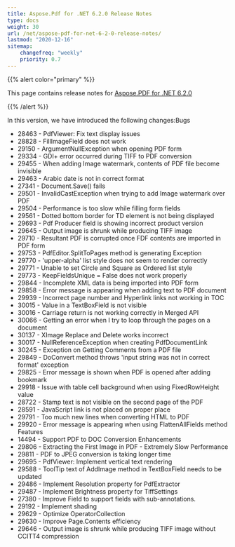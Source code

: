 ```yaml
---
title: Aspose.Pdf for .NET 6.2.0 Release Notes
type: docs
weight: 30
url: /net/aspose-pdf-for-net-6-2-0-release-notes/
lastmod: "2020-12-16"
sitemap:
    changefreq: "weekly"
    priority: 0.7
---
```


{{% alert color="primary" %}} 

This page contains release notes for [Aspose.PDF for .NET 6.2.0](http://www.aspose.com/downloads/pdf/net/new-releases/aspose.pdf-for-.net-6.2.0/)

{{% /alert %}} 

In this version, we have introduced the following changes:Bugs 

- 28463 - PdfViewer: Fix text display issues
- 28828 - FillImageField does not work
- 29150 - ArgumentNullException when opening PDF form
- 29334 - GDI+ error occurred during TIFF to PDF conversion
- 29455 - When adding Image watermark, contents of PDF file become invisible
- 29463 - Arabic date is not in correct format
- 27341 - Document.Save() fails
- 29501 - InvalidCastException when trying to add Image watermark over PDF
- 29504 - Performance is too slow while filling form fields
- 29561 - Dotted bottom border for TD element is not being displayed
- 29693 - Pdf Producer field is showing incorrect product version
- 29645 - Output image is shrunk while producing TIFF image
- 29710 - Resultant PDF is corrupted once FDF contents are imported in PDF form
- 29753 - PdfEditor.SplitToPages method is generating Exception
- 29770 - 'upper-alpha' list style does not seem to render correctly
- 29771 - Unable to set Circle and Square as Ordered list style
- 29773 - KeepFieldsUnique = False does not work properly
- 29844 - Incomplete XML data is being imported into PDF form
- 29858 - Error message is appearing when adding text to PDF document
- 29939 - Incorrect page number and Hyperlink links not working in TOC
- 30015 - Value in a TextBoxField is not visible
- 30016 - Carriage return is not working correctly in Merged API
- 30066 - Getting an error when I try to loop through the pages on a document
- 30137 - XImage Replace and Delete works incorrect
- 30017 - NullReferenceException when creating PdfDocumentLink
- 30245 - Exception on Getting Comments from a PDF file
- 29849 - DoConvert method throws 'input string was not in correct format' exception
- 29825 - Error message is shown when PDF is opened after adding bookmark
- 29918 - Issue with table cell background when using FixedRowHeight value
- 28722 - Stamp text is not visible on the second page of the PDF
- 28591 - JavaScript link is not placed on proper place
- 29791 - Too much new lines when converting HTML to PDF
- 29920 - Error message is appearing when using FlattenAllFields method
  Features 
- 14494 - Support PDF to DOC Conversion
  Enhancements 
- 29806 - Extracting the First Image in PDF - Extremely Slow Performance
- 29811 - PDF to JPEG conversion is taking longer time
- 29695 - PdfViewer: Implement vertical text rendering
- 29588 - ToolTip text of AddImage method in TextBoxField needs to be updated
- 29486 - Implement Resolution property for PdfExtractor
- 29487 - Implement Brightness property for TiffSettings
- 27380 - Improve Field to support fields with sub-annotations.
- 29192 - Implement shading
- 29629 - Optimize OperatorCollection
- 29630 - Improve Page.Contents efficiency
- 29646 - Output image is shrunk while producing TIFF image without CCITT4 compression
